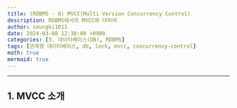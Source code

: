 ```yaml
---
title: (RDBMS - 8) MVCC(Multi Version Concurrency Control)
description: RDBMS에서의 MVCC에 대하여
author: seungki1011
date: 2024-03-08 12:30:00 +0900
categories: [3. 데이터베이스(DB), RDBMS]
tags: [관계형 데이터베이스, db, lock, mvcc, concurrency-control]
math: true
mermaid: true
---
```


---

## 1. MVCC 소개

